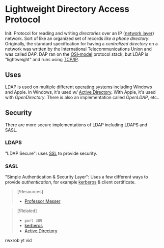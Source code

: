 
# Lightweight Directory Access Protocol
Init.
Protocol for reading and writing *directories* over an IP ([network layer](../OSI/3-network/network-layer.md)) network. Sort of like an organized set of records *like a phone directory*. Originally, the standard specification for having a *centralized directory* on a network was written by the International Telecommunications Union and was called *DAP*. DAP ran on the [OSI-model](../../PNPT/PEH/networking/OSI-model.md) protocol stack, but LDAP is "lightweight" and runs using [TCP/IP](TCP.md).
## Uses
LDAP is used on multiple different [operating systems](../../computers/concepts/operating-system.md) including Windows and Apple. In Windows, it's used w/ [Active Directory](../../computers/windows/active-directory/active-directory.md). With Apple, it's used with *OpenDirectory*. There is also an implementation called *OpenLDAP*, etc..
## Security
There are more secure implementations of LDAP including LDAPS and SASL.
### LDAPS
"LDAP Secure": uses [SSL](SSL.md) to provide security.
### SASL
"Simple Authentication & Security Layer": Uses a few different ways to provide *authentication*, for example [kerberos](kerberos.md) & client certificate.

> [!Resources]
> - [Professor Messer](https://www.youtube.com/watch?v=yuXK_Jyosus&list=PLG49S3nxzAnkL2ulFS3132mOVKuzzBxA8&index=101)

> [!Related]
> - `port 389`
> - [kerberos](kerberos.md)
> - [Active Directory](../../computers/windows/active-directory/active-directory.md)

rwxrob yt vid